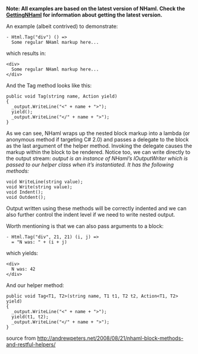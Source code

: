 **Note: All examples are based on the latest version of NHaml. Check the [GettingNHaml](GettingNHaml.md) for information about getting the latest version.**

An example (albeit contrived) to demonstrate:

```
- Html.Tag("div") () =>
  Some regular NHaml markup here...
```
which results in:

```
<div>
  Some regular NHaml markup here...
</div>
```
And the Tag method looks like this:

```
public void Tag(string name, Action yield)
{
  _output.WriteLine("<" + name + ">");
  yield();
  _output.WriteLine("</" + name + ">");
}
```
As we can see, NHaml wraps up the nested block markup into a lambda (or anonymous method if targeting C# 2.0) and passes a delegate to the block as the last argument of the helper method. Invoking the delegate causes the markup within the block to be rendered. Notice too, we can write directly to the output stream: _output is an instance of NHaml’s IOutputWriter which is passed to our helper class when it’s instantiated. It has the following methods:_

```
void WriteLine(string value);
void Write(string value);
void Indent();
void Outdent();
```
Output written using these methods will be correctly indented and we can also further control the indent level if we need to write nested output.

Worth mentioning is that we can also pass arguments to a block:

```
- Html.Tag("div", 21, 21) (i, j) =>
  = "N was: " + (i + j)
```
which yields:

```
<div>
  N was: 42
</div>
```
And our helper method:

```
public void Tag<T1, T2>(string name, T1 t1, T2 t2, Action<T1, T2> yield)
{
  _output.WriteLine("<" + name + ">");
  yield(t1, t2);
  _output.WriteLine("</" + name + ">");
}
```

source from http://andrewpeters.net/2008/08/21/nhaml-block-methods-and-restful-helpers/